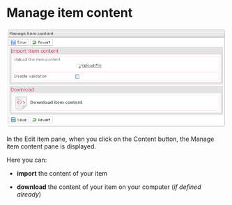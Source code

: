 <!--
author:
    - 'Jérôme Bogaerts'
created_at: '2012-03-19 18:59:45'
updated_at: '2013-03-13 13:31:09'
tags:
    - 'Manage Items'
-->

Manage item content
===================

![](../resources/items-content.png)

In the Edit item pane, when you click on the Content button, the Manage item content pane is displayed.

Here you can:

-   **import** the content of your item

<!-- -->

-   **download** the content of your item on your computer (*if defined already*)



